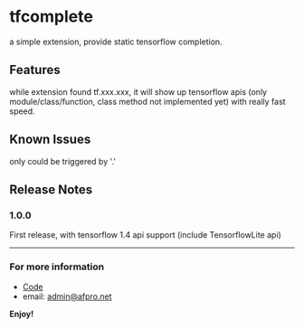# tfcomplete

a simple extension, provide static tensorflow completion.


## Features

while extension found tf.xxx.xxx, it will show up tensorflow apis (only module/class/function, class method not implemented yet) with really fast speed.

## Known Issues

only could be triggered by '.'

## Release Notes

### 1.0.0
First release, with tensorflow 1.4 api support (include TensorflowLite api)

-----------------------------------------------------------------------------------------------------------
### For more information

* [Code](https://github.com/afpro/tfcomplete)
* email: admin@afpro.net

**Enjoy!**